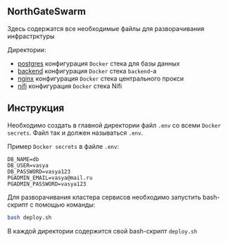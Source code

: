 ## NorthGateSwarm

Здесь содержатся все необходимые файлы для разворачивания инфрастрктуры

Директории:
- [postgres](postgres/) конфигурация `Docker` стека для базы данных
- [backend](backend/) конфигурация `Docker` стека `backend`-а
- [nginx](nginx/) конфигурация `Docker` стека центрального прокси
- [nifi](nifi/) конфигурация `Docker` стека Nifi

## Инструкция

Необходимо создать в главной директории файл `.env` со всеми `Docker secrets`.
Файл так и должен называться `.env`.

Пример `Docker secrets` в файле `.env`:

```text
DB_NAME=db
DB_USER=vasya
DB_PASSWORD=vasya123
PGADMIN_EMAIL=vasya@mail.ru
PGADMIN_PASSWORD=vasya123
```

Для разворачивания кластера сервисов необходимо запустить bash-скрипт с
помощью команды:

```bash
bash deploy.sh
```

В каждой директории содержится свой bash-скрипт `deploy.sh`

